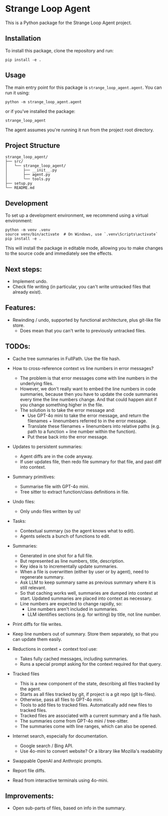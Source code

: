 # Strange Loop Agent
This is a Python package for the Strange Loop Agent project.

## Installation
To install this package, clone the repository and run:

```
pip install -e .
```

## Usage

The main entry point for this package is `strange_loop_agent.agent`. You can run it using:

```
python -m strange_loop_agent.agent
```

or if you've installed the package:

```
strange_loop_agent
```

The agent assumes you're running it run from the project root directory.

## Project Structure

```
strange_loop_agent/
├── src/
│   └── strange_loop_agent/
│       ├── __init__.py
│       ├── agent.py
│       └── tools.py
├── setup.py
└── README.md
```

## Development

To set up a development environment, we recommend using a virtual environment:

```
python -m venv .venv
source venv/bin/activate  # On Windows, use `.venv\Scripts\activate`
pip install -e .
```

This will install the package in editable mode, allowing you to make changes to the source code and immediately see the effects.

## Next steps:
* Implement undo.
* Check file writing (in particular, you can't write untracked files that already exist).

## Features:
* Rewinding / undo, supported by functional architecture, plus git-like file store.
  - Does mean that you can't write to previously untracked files.

## TODOs:

* Cache tree summaries in FullPath.  Use the file hash.

* How to cross-reference context vs line numbers in error messages?
  - The problem is that error messages come with line numbers in the underlying files.
  - However, we don't really want to embed the line numbers in code summaries, because then you have to update the code summaries every time the line numbers change.  And that could happen alot if you change something higher in the file.
  - The solution is to take the error message and:
    - Use GPT-4o mini to take the error message, and return the filenames + linenumbers referred to in the error message.
    - Translate these filenames + linenumbers into relative paths (e.g. path to a function + line number within the function).
    - Put these back into the error message.


* Updates to persistent summaries:
  - Agent diffs are in the code anyway.
  - If user updates file, then redo file summary for that file, and past diff into context.

* Summary primitives:
  - Summarise file with GPT-4o mini.
  - Tree sitter to extract function/class definitions in file.

* Undo files:
  - Only undo files written by us!

* Tasks:
  - Contextual summary (so the agent knows what to edit).
  - Agents selects a bunch of functions to edit.

* Summaries:
  - Generated in one shot for a full file.
  - But represented as line numbers, title, description.
  - Key idea is to incrementally update summaries.
  - When a file is overwritten (either by user or by agent), need to regenerate summary.
  - Ask LLM to keep summary same as previous summary where it is still relevant.
  - So that caching works well, summaries are dumped into context at start.  Updated summaries are placed into context as necessary.
  - Line numbers are expected to change rapidly, so: 
    - Line numbers aren't included in summaries.
    - LLM identifies sections (e.g. for writing) by title, not line number.

* Print diffs for file writes.
* Keep line numbers out of summary.  Store them separately, so that you can update them easily.
* Reductions in context + context tool use:
  - Takes fully cached messages, including summaries.
  - Runs a special prompt asking for the context required for that query.
* Tracked files
  - This is a new component of the state, describing all files tracked by the agent.
  - Starts as all files tracked by git, if project is a git repo (git ls-files).
  - Otherwise, pass all files to GPT-4o mini.
  - Tools to add files to tracked files.  Automatically add new files to tracked files.
  - Tracked files are associated with a current summary and a file hash.
  - The summaries come from GPT-4o mini / tree-sitter.
  - The summaries come with line ranges, which can also be opened.
* Internet search, especially for documentation.
  - Google search / Bing API.
  - Use 4o-mini to convert website?  Or a library like Mozilla's readability
* Swappable OpenAI and Anthropic prompts.
* Report file diffs.
* Read from interactive terminals using 4o-mini.

## Improvements:

* Open sub-parts of files, based on info in the summary.
